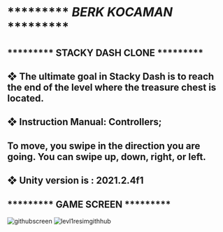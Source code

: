 # ********* ***BERK KOCAMAN*** ********* <br /> 
## ********* STACKY DASH CLONE ********* <br />
## ❖ The ultimate goal in Stacky Dash is to reach the end of the level where the treasure chest is located.
## ❖ Instruction Manual: Controllers;
## To move, you swipe in the direction you are going. You can swipe up, down, right, or left.
## ❖ Unity version is : 2021.2.4f1
## ********* GAME SCREEN ********* <br />

![githubscreen](https://user-images.githubusercontent.com/9965701/145011017-b792cb93-798a-4f37-95a0-a397c26edc38.jpg) ![levl1resimgithhub](https://user-images.githubusercontent.com/9965701/145011551-43d02443-287d-489e-903f-c7beb22cc2f1.jpg)
